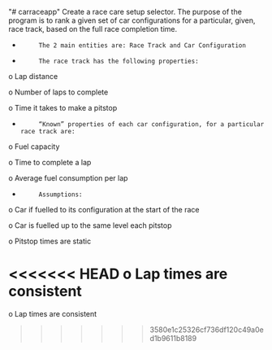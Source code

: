"# carraceapp" 
Create a race care setup selector. The purpose of the program is to rank a given set of car configurations for a particular, given, race track, based on the full race completion time.
-          The 2 main entities are: Race Track and Car Configuration

-          The race track has the following properties:

o   Lap distance

o   Number of laps to complete

o   Time it takes to make a pitstop

-          “Known” properties of each car configuration, for a particular race track are:

o   Fuel capacity

o   Time to complete a lap

o   Average fuel consumption per lap

-          Assumptions:

o   Car if fuelled to its configuration at the start of the race

o   Car is fuelled up to the same level each pitstop

o   Pitstop times are static

<<<<<<< HEAD
o   Lap times are consistent
=======
o   Lap times are consistent
>>>>>>> 3580e1c25326cf736df120c49a0ed1b9611b8189
